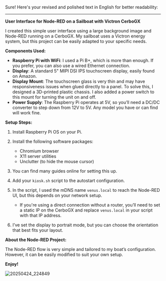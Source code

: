 Sure! Here's your revised and polished text in English for better readability:

---

**User Interface for Node-RED on a Sailboat with Victron CerboGX**

I created this simple user interface using a large background image and Node-RED running on a CerboGX. My sailboat uses a Victron energy system, but this project can be easily adapted to your specific needs.

**Components Used:**

* **Raspberry Pi with WiFi**: I used a Pi B+, which is more than enough. If you prefer, you can also use a wired Ethernet connection.
* **Display**: A standard 5" MIPI DSI IPS touchscreen display, easily found on Amazon.
* **Display Mount**: The touchscreen glass is very thin and may have responsiveness issues when glued directly to a panel. To solve this, I designed a 3D-printed plastic chassis. I also added a power switch to this mount for turning the unit on and off.
* **Power Supply**: The Raspberry Pi operates at 5V, so you’ll need a DC/DC converter to step down from 12V to 5V. Any model you have or can find will work fine.

**Setup Steps:**

1. Install Raspberry Pi OS on your Pi.
2. Install the following software packages:

   * Chromium browser
   * X11 server utilities
   * Unclutter (to hide the mouse cursor)
3. You can find many guides online for setting this up.
4. Add your `kiosk.sh` script to the autostart configuration.
5. In the script, I used the mDNS name `venus.local` to reach the Node-RED UI, but this depends on your network setup.

   * If you're using a direct connection without a router, you’ll need to set a static IP on the CerboGX and replace `venus.local` in your script with that IP address.
6. I’ve set the display to portrait mode, but you can choose the orientation that best fits your layout.

**About the Node-RED Project:**

The Node-RED flow is very simple and tailored to my boat’s configuration. However, it can be easily modified to suit your own setup.

**Enjoy!**

![20250424_224849](https://github.com/user-attachments/assets/97a7e817-3c49-479f-a38a-c65ad2ae0ea4)
